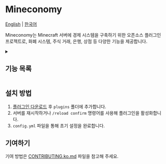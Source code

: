 # Mineconomy

[English](./README.md) | [한국어](./README.ko.md)

Mineconomy는 Minecraft 서버에 경제 시스템을 구축하기 위한 오픈소스 플러그인 프로젝트로, 화폐 시스템, 주식 거래, 은행, 상점 등 다양한 기능을 제공합니다.

<details>
<summary>

## 기능 목록
</summary>

### [x] **화폐 시스템 (Core)**: 
- 플레이어와 회사의 가상 화폐인 **Mark**를 관리합니다. 
- 자원을 채굴하거나 판매하여 화폐를 얻을 수 있습니다.
  
### [ ] **주식 거래 시스템**:
- 플레이어가 주식에 투자하고 거래할 수 있도록 지원합니다.
- 선물 옵션 거래 시스템을 통해 자원의 미래 가치를 예측하고 거래합니다.

### [ ] **은행 시스템**:
- 대출, 투자 및 신용 등급 기능을 제공합니다.
- 플레이어와 서버 경제의 흐름을 관리할 수 있습니다.

### [ ] **상점 시스템**:
- 서버 내에서 자원을 사고 팔 수 있는 상점 기능을 제공합니다.
- 플레이어들이 자원을 거래하거나 구매할 수 있습니다.

### [ ] **관리자 도구**:
- 서버 경제를 관리할 수 있는 관리자 도구를 제공합니다.
    - [x] **Mark 관리**: 플레이어와 회사의 화폐를 설정하고, 거래 및 잉여 금액을 추적합니다.
    - [ ] **경제 통계**: 서버 전체 경제의 통계를 실시간으로 확인할 수 있습니다.
    - [ ] **정책 설정**: 경제 변화에 따른 정책 설정을 조정할 수 있습니다.

### [ ] **GUI 지원**:
- 사용자가 경제 기능을 손쉽게 사용할 수 있도록 GUI 인터페이스를 제공합니다.
    - [ ] **주식 GUI**: 주식 거래와 관련된 GUI를 제공합니다.
    - [ ] **은행 GUI**: 대출 및 투자 정보를 시각적으로 제공합니다.
    - [ ] **상점 GUI**: 상점 아이템을 쉽게 구매하거나 판매할 수 있는 GUI를 제공합니다.

### [ ] **RPG 경제 기능**:
- 플레이어가 **RPG** 스타일로 경제 활동을 할 수 있는 기능을 추가합니다. (개발 중)

### [ ] **서버 통계 시각화**:
- 서버의 경제 상태 및 경제적 추세를 시각적으로 확인할 수 있는 대시보드를 제공합니다. (개발 중)

</details>

## 설치 방법
1. [플러그인 다운로드](https://github.com/Nekonic/Mineconomy-Core/releases/tag) 후 `plugins` 폴더에 추가합니다.
2. 서버를 재시작하거나 `/reload confirm` 명령어를 사용해 플러그인을 활성화합니다.
3. `config.yml` 파일을 통해 초기 설정을 완료합니다.

## 기여하기
기여 방법은 [CONTRIBUTING.ko.md](CONTRIBUTING.ko.md) 파일을 참고해 주세요.
